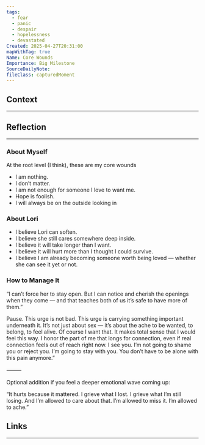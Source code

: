 ```yaml
---
tags:
  - fear
  - panic
  - despair
  - hopelessness
  - devastated
Created: 2025-04-27T20:31:00
mapWithTag: true
Name: Core Wounds
Importance: Big Milestone
SourceDailyNote: 
fileClass: capturedMoment
---
```

## Context
---

## Reflection 
---
### About Myself
At the root level (I think), these are my core wounds
- I am nothing.
- I don’t matter.
 - I am not enough for someone I love to want me.
- Hope is foolish.
- I will always be on the outside looking in

### About Lori
- I believe Lori can soften.
- I believe she still cares somewhere deep inside.
- I believe it will take longer than I want.
- I believe it will hurt more than I thought I could survive.
- I believe I am already becoming someone worth being loved — whether she can see it yet or not.

### How to Manage It
“I can’t force her to stay open. But I can notice and cherish the openings when they come — and that teaches both of us it’s safe to have more of them.”

Pause.
This urge is not bad.
This urge is carrying something important underneath it.
It’s not just about sex — it’s about the ache to be wanted, to belong, to feel alive.
Of course I want that.
It makes total sense that I would feel this way.
I honor the part of me that longs for connection, even if real connection feels out of reach right now.
I see you.
I’m not going to shame you or reject you.
I’m going to stay with you.
You don’t have to be alone with this pain anymore.”

⸻

Optional addition if you feel a deeper emotional wave coming up:

“It hurts because it mattered.
I grieve what I lost.
I grieve what I’m still losing.
And I’m allowed to care about that.
I’m allowed to miss it.
I’m allowed to ache.”
## Links
---

